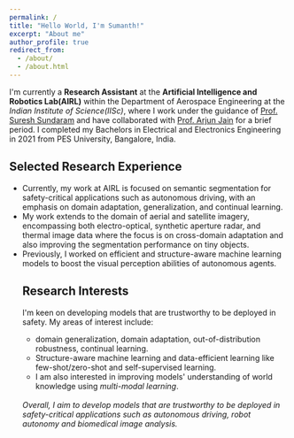 ```yaml
---
permalink: /
title: "Hello World, I'm Sumanth!"
excerpt: "About me"
author_profile: true
redirect_from: 
  - /about/
  - /about.html
---
```


I'm currently a **Research Assistant** at the **Artificial Intelligence and Robotics Lab(AIRL)** within the Department of Aerospace Engineering at the <i>Indian Institute of Science(IISc)</i>, where I work under the guidance of [Prof. Suresh Sundaram](https://scholar.google.com/citations?hl=en&user=5iAMbhMAAAAJ&view_op=list_works&sortby=pubdate) and have collaborated with [Prof. Arjun Jain](https://scholar.google.com/citations?hl=en&user=elmWdycAAAAJ&view_op=list_works&sortby=pubdate) for a brief period. I completed my Bachelors in Electrical and Electronics Engineering in 2021 from PES University, Bangalore, India.<br>

<h2>Selected Research Experience</h2>
<ul>
<li>Currently, my work at AIRL is focused on semantic segmentation for safety-critical applications such as autonomous driving, with an emphasis on domain adaptation, generalization, and continual learning.</li>
<li>My work extends to the domain of aerial and satellite imagery, encompassing both electro-optical, synthetic aperture radar, and thermal image data where the focus is on cross-domain adaptation and also improving the segmentation performance on tiny objects.</li>
<li>Previously, I worked on efficient and structure-aware machine learning models to boost the visual perception abilities of autonomous agents.</li>

<h2>Research Interests</h2>
I'm keen on developing models that are trustworthy to be deployed in safety. My areas of interest include:
<ul>
<li>domain generalization, domain adaptation, out-of-distribution robustness, continual learning.</li> 
<li>Structure-aware machine learning and data-efficient learning like few-shot/zero-shot and self-supervised learning.</li>
<li>I am also interested in improving models' understanding of world knowledge using <i>multi-modal learning</i>.</li>
</ul><br>
<i>Overall, I aim to develop models that are trustworthy to be deployed in safety-critical applications such as autonomous driving, robot autonomy and biomedical image analysis.</i>

